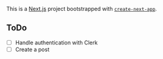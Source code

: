 This is a [Next.js](https://) project bootstrapped with [`create-next-app`](https://nextjs.org/docs/app/api-reference/cli/create-next-app).

## ToDo
- [ ] Handle authentication with Clerk
- [ ] Create a post